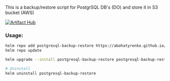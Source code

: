 This is a backup/restore script for PostgrSQL DB's (DO) and store it in S3 bucket (AWS)

[![Artifact Hub](https://img.shields.io/endpoint?url=https://artifacthub.io/badge/repository/postgresql-backup-restore)](https://artifacthub.io/packages/search?repo=postgresql-backup-restore)

### Usage:
```sh
helm repo add postgresql-backup-restore https://abohatyrenko.github.io/postgresql-backup-restore/helm
helm repo update

helm upgrade --install postgresql-backup-restore postgresql-backup-restore/postgresql-backup-restore

# Uninstall
helm uninstall postgresql-backup-restore
```